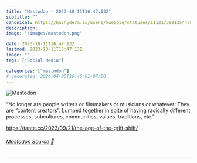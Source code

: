 ```yaml
---
title: "Mastodon - 2023-10-11T16:47:13Z"
subtitle: ""
canonical: https://hachyderm.io/users/mweagle/statuses/111217399135447965
description:
image: "/images/mastodon.png"

date: 2023-10-11T16:47:13Z
lastmod: 2023-10-11T16:47:13Z
image: ""
tags: ["Social Media"]

categories: ["mastodon"]
# generated: 2024-04-05T16:46:01-07:00
---
```

![Mastodon](/images/mastodon.png)

<p>“No longer are people writers or filmmakers or musicians or whatever: They are “content creators”. Lumped together in spite of having radically different processes, subcultures, communities, values, traditions, etc.”</p><p><a href="https://tante.cc/2023/09/21/the-age-of-the-grift-shift/" target="_blank" rel="nofollow noopener noreferrer" translate="no"><span class="invisible">https://</span><span class="ellipsis">tante.cc/2023/09/21/the-age-of</span><span class="invisible">-the-grift-shift/</span></a></p>


###### [Mastodon Source 🐘](https://hachyderm.io/@mweagle/111217399135447965)

___
